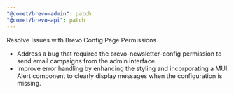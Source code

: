 ```yaml
---
"@comet/brevo-admin": patch
"@comet/brevo-api": patch
---
```


Resolve Issues with Brevo Config Page Permissions

-   Address a bug that required the brevo-newsletter-config permission to send email campaigns from the admin interface.
-   Improve error handling by enhancing the styling and incorporating a MUI Alert component to clearly display messages when the configuration is missing.
